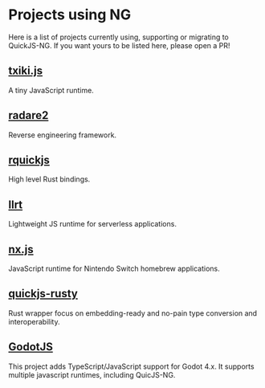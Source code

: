 # Projects using NG

Here is a list of projects currently using, supporting or migrating to QuickJS-NG.
If you want yours to be listed here, please open a PR!

## [txiki.js](https://github.com/saghul/txiki.js)

A tiny JavaScript runtime.

## [radare2](https://github.com/radareorg/radare2)

Reverse engineering framework.

## [rquickjs](https://github.com/DelSkayn/rquickjs)

High level Rust bindings.

## [llrt](https://github.com/awslabs/llrt)

Lightweight JS runtime for serverless applications.

## [nx.js](https://github.com/TooTallNate/nx.js)

JavaScript runtime for Nintendo Switch homebrew applications.

## [quickjs-rusty](https://github.com/Icemic/quickjs-rusty)

Rust wrapper focus on embedding-ready and no-pain type conversion and interoperability. 

## [GodotJS](https://github.com/godotjs/GodotJS)

This project adds TypeScript/JavaScript support for Godot 4.x. It supports multiple javascript runtimes, including QuicJS-NG.
